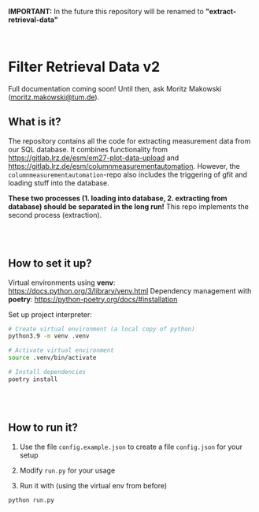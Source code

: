 
**IMPORTANT:** In the future this repository will be renamed to **"extract-retrieval-data"**

<br/>

# Filter Retrieval Data v2

Full documentation coming soon! Until then, ask Moritz Makowski (moritz.makowski@tum.de).

## What is it?

The repository contains all the code for extracting measurement data from our SQL database. It combines functionality from https://gitlab.lrz.de/esm/em27-plot-data-upload and https://gitlab.lrz.de/esm/columnmeasurementautomation. However, the `columnmeasurementautomation`-repo also includes the triggering of gfit and loading stuff into the database.

**These two processes (1. loading into database, 2. extracting from database) should be separated in the long run!** This repo implements the second process (extraction).

<br/>
<br/>

## How to set it up?

Virtual environments using **venv**: https://docs.python.org/3/library/venv.html
Dependency management with **poetry**: https://python-poetry.org/docs/#installation

Set up project interpreter:

```bash
# Create virtual environment (a local copy of python)
python3.9 -m venv .venv

# Activate virtual environment
source .venv/bin/activate

# Install dependencies
poetry install
```

<br/>
<br/>

## How to run it?

1. Use the file `config.example.json` to create a file `config.json` for your setup

2. Modify `run.py` for your usage

3. Run it with (using the virtual env from before)
```bash
python run.py
```
